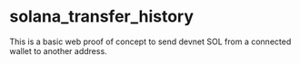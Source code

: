 # solana_transfer_history

This is a basic web proof of concept to send devnet SOL from a connected wallet to another address.
